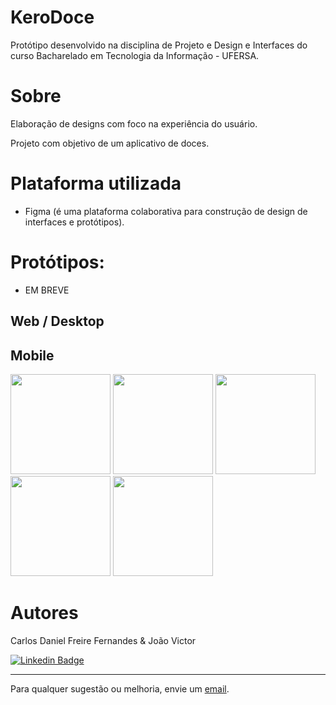 # KeroDoce

Protótipo desenvolvido na disciplina de Projeto e Design e Interfaces do curso Bacharelado em Tecnologia da Informação - UFERSA.
 
# Sobre

Elaboração de designs com foco na experiência do usuário.

Projeto com objetivo de um aplicativo de doces.

# Plataforma utilizada
- Figma (é uma plataforma colaborativa para construção de design de interfaces e protótipos).

# Protótipos:
- EM BREVE 
## Web / Desktop

## Mobile

<div>

<img src="https://user-images.githubusercontent.com/80116546/203140728-0ca650c7-91e1-40e5-b378-9bb7ffdaa63a.png" width="160px" />

<img src="https://user-images.githubusercontent.com/80116546/203140446-eb002d62-3fbf-4fb7-bd41-a5f47afa885b.png" width="160px" />

<img src="https://user-images.githubusercontent.com/80116546/203141032-33bba33b-7a86-41b7-9f89-cfc990854bfb.png" width="160px" />

<img src="https://user-images.githubusercontent.com/80116546/203141146-e45231e0-c1b3-4d91-b435-4dd2b2be6d26.png" width="160px" />

<img src="https://user-images.githubusercontent.com/80116546/203141254-fc6f5d6b-7eaf-4bc9-9c51-8eed50d718c6.png" width="160px" />


</div>

# Autores

Carlos Daniel Freire Fernandes & João Victor

[![Linkedin Badge](https://img.shields.io/badge/-Linkedin-blue?style=flat-square&logo=Linkedin&logoColor=white&link=https://www.linkedin.com/in/lpaulovt/)](https://www.linkedin.com/in/carlosdanielfernandes) 

---
Para qualquer sugestão ou melhoria, envie um [email](mailto:carloscdanield@gmail.com).
